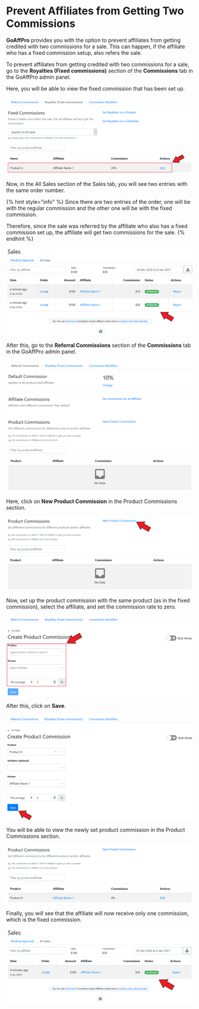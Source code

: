 # Prevent Affiliates from Getting Two Commissions

**GoAffPro** provides you with the option to prevent affiliates from getting credited with two commissions for a sale. This can happen, if the affiliate who has a fixed commission setup, also refers the sale.

To prevent affiliates from getting credited with two commissions for a sale, go to the **Royalties (Fixed commissions)** section of the **Commissions** tab in the GoAffPro admin panel.&#x20;

Here, you will be able to view the fixed commission that has been set up.

![Commission > Royalties (Fixed commissions)](<../../.gitbook/assets/Screenshot 2021-01-06 031607.png>)

Now, in the All Sales section of the Sales tab, you will see two entries with the same order number.&#x20;

{% hint style="info" %}
Since there are two entries of the order, one will be with the regular commission and the other one will be with the fixed commission.&#x20;

Therefore, since the sale was referred by the affiliate who also has a fixed commission set up, the affiliate will get two commissions for the sale.
{% endhint %}

![Sales > All Sales](<../../.gitbook/assets/Screenshot 2021-01-06 032408.png>)

After this, go to the **Referral Commissions** section of the **Commissions** tab in the GoAffPro admin panel.

![Commissions > Referral Commissions](<../../.gitbook/assets/image (768).png>)

Here, click on **New Product Commission** in the Product Commissions section.

![Click on New Product Commission](<../../.gitbook/assets/Screenshot 2021-01-06 032951 (1).png>)

Now, set up the product commission with the same product (as in the fixed commission), select the affiliate, and set the commission rate to zero.

![](<../../.gitbook/assets/Screenshot 2021-01-06 033134.png>)

After this, click on **Save**.

![Click on Save](<../../.gitbook/assets/Screenshot 2021-01-06 033815 (1).png>)

You will be able to view the newly set product commission in the Product Commissions section.

![Product Commission](<../../.gitbook/assets/image (2896).png>)

Finally, you will see that the affiliate will now receive only one commission, which is the fixed commission.

![](<../../.gitbook/assets/Screenshot 2021-01-06 040756.png>)

